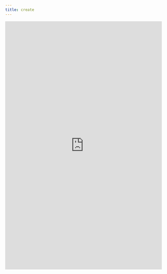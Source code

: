 ```yaml
---
title: create
---
```


<center><iframe frameborder="0" width="100%" height="800px" src="https://replit.com/@axiao05/hangman-create-task?lite=true"></iframe></center>
